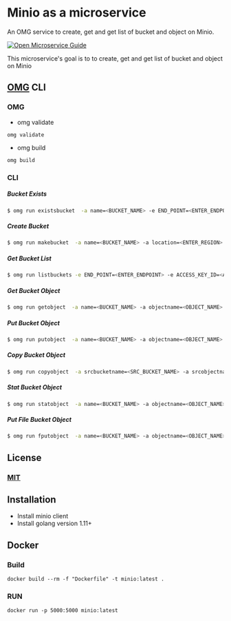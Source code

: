 # Minio as a microservice
An OMG service to create, get and get list of bucket and object on Minio.

[![Open Microservice Guide](https://img.shields.io/badge/OMG-enabled-brightgreen.svg?style=for-the-badge)](https://microservice.guide)

This microservice's goal is to to create, get and get list of bucket and object on Minio

## [OMG](hhttps://microservice.guide) CLI

### OMG

* omg validate
```
omg validate
```
* omg build
```
omg build
```

### CLI

##### Bucket Exists
```sh
$ omg run existsbucket  -a name=<BUCKET_NAME> -e END_POINT=<ENTER_ENDPOINT> -e ACCESS_KEY_ID=<ACCESS_KEY_ID> -e SECRET_ACCESS_KEY=<SECRET_ACCESS_KEY>
```
##### Create Bucket
```sh
$ omg run makebucket  -a name=<BUCKET_NAME> -a location=<ENTER_REGION>  -e END_POINT=<ENTER_ENDPOINT> -e ACCESS_KEY_ID=<ACCESS_KEY_ID> -e SECRET_ACCESS_KEY=<SECRET_ACCESS_KEY>
```
##### Get Bucket List
```sh
$ omg run listbuckets -e END_POINT=<ENTER_ENDPOINT> -e ACCESS_KEY_ID=<ACCESS_KEY_ID> -e SECRET_ACCESS_KEY=<SECRET_ACCESS_KEY>
```
##### Get Bucket Object
```sh
$ omg run getobject  -a name=<BUCKET_NAME> -a objectname=<OBJECT_NAME> -a filepath=<FILE_PATH> -e END_POINT=<ENTER_ENDPOINT> -e ACCESS_KEY_ID=<ACCESS_KEY_ID> -e SECRET_ACCESS_KEY=<SECRET_ACCESS_KEY>
```
##### Put Bucket Object
```sh
$ omg run putobject  -a name=<BUCKET_NAME> -a objectname=<OBJECT_NAME> -e END_POINT=<ENTER_ENDPOINT> -e ACCESS_KEY_ID=<ACCESS_KEY_ID> -e SECRET_ACCESS_KEY=<SECRET_ACCESS_KEY>
```
##### Copy Bucket Object
```sh
$ omg run copyobject  -a srcbucketname=<SRC_BUCKET_NAME> -a srcobjectname=<SRC_OBJECT_NAME> -a dstbucketname=<DST_BUCKET_NAME> -a dstobjectname=<DST_OBJECT_NAME> -e END_POINT=<ENTER_ENDPOINT> -e ACCESS_KEY_ID=<ACCESS_KEY_ID> -e SECRET_ACCESS_KEY=<SECRET_ACCESS_KEY>
```
##### Stat Bucket Object
```sh
$ omg run statobject  -a name=<BUCKET_NAME> -a objectname=<OBJECT_NAME> -e END_POINT=<ENTER_ENDPOINT> -e ACCESS_KEY_ID=<ACCESS_KEY_ID> -e SECRET_ACCESS_KEY=<SECRET_ACCESS_KEY>
```
##### Put File Bucket Object
```sh
$ omg run fputobject  -a name=<BUCKET_NAME> -a objectname=<OBJECT_NAME> -a filepath=<FILE_PATH> -e END_POINT=<ENTER_ENDPOINT> -e ACCESS_KEY_ID=<ACCESS_KEY_ID> -e SECRET_ACCESS_KEY=<SECRET_ACCESS_KEY>
```

## License
### [MIT](https://choosealicense.com/licenses/mit/)

## Installation
* Install minio client
* Install golang version 1.11+

## Docker
### Build
```
docker build --rm -f "Dockerfile" -t minio:latest .
```
### RUN
```
docker run -p 5000:5000 minio:latest
```

